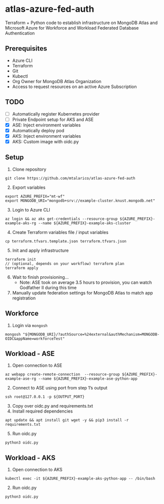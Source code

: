 # atlas-azure-fed-auth
Terraform + Python code to establish infrastructure on MongoDB Atlas and Microsoft Azure for Workforce and Workload Federated Database Authentication

## Prerequisites
- Azure CLI
- Terraform
- Git
- Kubectl
- Org Owner for MongoDB Atlas Organization
- Access to request resources on an active Azure Subscription

## TODO
- [ ] Automatically register Kubernetes provider
- [ ] Private Endpoint setup for AKS and ASE
- [x] ASE: Inject environment variables
- [x] Automatically deploy pod
- [x] AKS: Inject environment variables
- [x] AKS: Custom image with oidc.py

## Setup
1. Clone repository
```
git clone https://github.com/mtalarico/atlas-azure-fed-auth
```
2. Export variables
```
export AZURE_PREFIX="mt-wf"
export MONGODB_URI="mongodb+srv://example-cluster.knust.mongodb.net"
```
3. Login to Azure CLI
```
az login && az aks get-credentials --resource-group ${AZURE_PREFIX}-example-aks-rg --name ${AZURE_PREFIX}-example-aks-cluster
```
4. Create Terraform variables file / input variables
```
cp terraform.tfvars.template.json terraform.tfvars.json
```
5. Init and apply infrastructure
```
terraform init
// (optional, depends on your workflow) terraform plan
terraform apply
```
6. Wait to finish provisioning…
    - Note: ASE took on average 3.5 hours to provision, you can watch Godfather II during this time
8. Manually update federation settings for MongoDB Atlas to match app registration


## Workforce
1. Login via `mongosh`
```
mongosh "${MONGODB_URI}/?authSource=%24external&authMechanism=MONGODB-OIDC&appName=workforceTest"
```


## Workload - ASE
1. Open connection to ASE 
```
az webapp create-remote-connection  --resource-group ${AZURE_PREFIX}-example-ase-rg --name ${AZURE_PREFIX}-example-ase-python-app
```
2. Connect to ASE using port from step 1’s output
```
ssh root@127.0.0.1 -p ${OUTPUT_PORT}
```
3. Copy over oidc.py and requirements.txt
4. Install required dependencies
```
apt update && apt install git wget -y && pip3 install -r requirements.txt
```
5. Run oidc.py
```
python3 oidc.py
```


## Workload - AKS
1. Open connection to AKS
```
kubectl exec -it ${AZURE_PREFIX}-example-aks-python-app -- /bin/bash
```
2. Run oidc.py
```
python3 oidc.py
```



